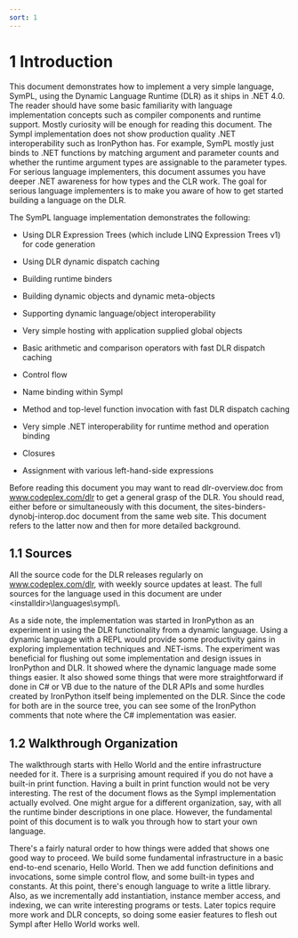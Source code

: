 ```yaml
---
sort: 1
---
```


# 1 Introduction

This document demonstrates how to implement a very simple language, SymPL, using the Dynamic Language Runtime (DLR) as it ships in .NET 4.0. The reader should have some basic familiarity with language implementation concepts such as compiler components and runtime support. Mostly curiosity will be enough for reading this document. The Sympl implementation does not show production quality .NET interoperability such as IronPython has. For example, SymPL mostly just binds to .NET functions by matching argument and parameter counts and whether the runtime argument types are assignable to the parameter types. For serious language implementers, this document assumes you have deeper .NET awareness for how types and the CLR work. The goal for serious language implementers is to make you aware of how to get started building a language on the DLR.

The SymPL language implementation demonstrates the following:

- Using DLR Expression Trees (which include LINQ Expression Trees v1) for code generation

- Using DLR dynamic dispatch caching

- Building runtime binders

- Building dynamic objects and dynamic meta-objects

- Supporting dynamic language/object interoperability

- Very simple hosting with application supplied global objects

- Basic arithmetic and comparison operators with fast DLR dispatch caching

- Control flow

- Name binding within Sympl

- Method and top-level function invocation with fast DLR dispatch caching

- Very simple .NET interoperability for runtime method and operation binding

- Closures

- Assignment with various left-hand-side expressions

Before reading this document you may want to read dlr-overview.doc from www.codeplex.com/dlr to get a general grasp of the DLR. You should read, either before or simultaneously with this document, the sites-binders-dynobj-interop.doc document from the same web site. This document refers to the latter now and then for more detailed background.

<h2 id="sources">1.1 Sources</h2>

All the source code for the DLR releases regularly on www.codeplex.com/dlr, with weekly source updates at least. The full sources for the language used in this document are under \<installdir\>\\languages\\sympl\\.

As a side note, the implementation was started in IronPython as an experiment in using the DLR functionality from a dynamic language. Using a dynamic language with a REPL would provide some productivity gains in exploring implementation techniques and .NET-isms. The experiment was beneficial for flushing out some implementation and design issues in IronPython and DLR. It showed where the dynamic language made some things easier. It also showed some things that were more straightforward if done in C\# or VB due to the nature of the DLR APIs and some hurdles created by IronPython itself being implemented on the DLR. Since the code for both are in the source tree, you can see some of the IronPython comments that note where the C\# implementation was easier.

<h2 id="walkthrough-organization">1.2 Walkthrough Organization</h2>

The walkthrough starts with Hello World and the entire infrastructure needed for it. There is a surprising amount required if you do not have a built-in print function. Having a built in print function would not be very interesting. The rest of the document flows as the Sympl implementation actually evolved. One might argue for a different organization, say, with all the runtime binder descriptions in one place. However, the fundamental point of this document is to walk you through how to start your own language.

There's a fairly natural order to how things were added that shows one good way to proceed. We build some fundamental infrastructure in a basic end-to-end scenario, Hello World. Then we add function definitions and invocations, some simple control flow, and some built-in types and constants. At this point, there's enough language to write a little library. Also, as we incrementally add instantiation, instance member access, and indexing, we can write interesting programs or tests. Later topics require more work and DLR concepts, so doing some easier features to flesh out Sympl after Hello World works well.
